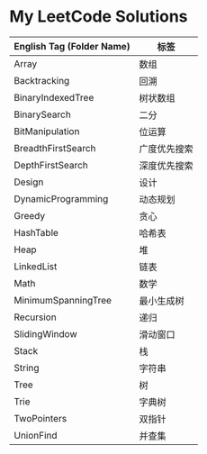 # My LeetCode Solutions

| English Tag (Folder Name) | 标签         |
| ------------------------- | ------------ |
| Array                     | 数组         |
| Backtracking              | 回溯         |
| BinaryIndexedTree         | 树状数组     |
| BinarySearch              | 二分         |
| BitManipulation           | 位运算       |
| BreadthFirstSearch        | 广度优先搜索 |
| DepthFirstSearch          | 深度优先搜索 |
| Design                    | 设计         |
| DynamicProgramming        | 动态规划     |
| Greedy                    | 贪心         |
| HashTable                 | 哈希表       |
| Heap                      | 堆           |
| LinkedList                | 链表         |
| Math                      | 数学         |
| MinimumSpanningTree       | 最小生成树   |
| Recursion                 | 递归         |
| SlidingWindow             | 滑动窗口     |
| Stack                     | 栈           |
| String                    | 字符串       |
| Tree                      | 树           |
| Trie                      | 字典树       |
| TwoPointers               | 双指针       |
| UnionFind                 | 并查集       |
